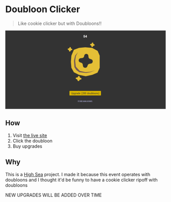 # Doubloon Clicker
> Like cookie clicker but with Doubloons!!

![Doubloon Clicker](screenshot.png)

## How
1. Visit [the live site](https://wxnnvs.ftp.sh/doubloon-clicker)
2. Click the doubloon
3. Buy upgrades

## Why
This is a [High Sea](https://highsea.hackclub.com) project. I made it because this event operates with doubloons and I thought it'd be funny to have a cookie clicker ripoff with doubloons

NEW UPGRADES WILL BE ADDED OVER TIME